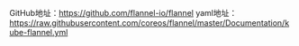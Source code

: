 GitHub地址：https://github.com/flannel-io/flannel
yaml地址：https://raw.githubusercontent.com/coreos/flannel/master/Documentation/kube-flannel.yml
